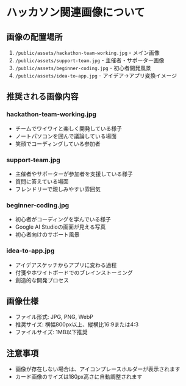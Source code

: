# ハッカソン関連画像について

## 画像の配置場所
1. `/public/assets/hackathon-team-working.jpg` - メイン画像
2. `/public/assets/support-team.jpg` - 主催者・サポーター画像
3. `/public/assets/beginner-coding.jpg` - 初心者開発風景
4. `/public/assets/idea-to-app.jpg` - アイデア→アプリ変換イメージ

## 推奨される画像内容

### hackathon-team-working.jpg
- チームでワイワイと楽しく開発している様子
- ノートパソコンを囲んで議論している場面
- 笑顔でコーディングしている参加者

### support-team.jpg
- 主催者やサポーターが参加者を支援している様子
- 質問に答えている場面
- フレンドリーで親しみやすい雰囲気

### beginner-coding.jpg
- 初心者がコーディングを学んでいる様子
- Google AI Studioの画面が見える写真
- 初心者向けのサポート風景

### idea-to-app.jpg
- アイデアスケッチからアプリに変わる過程
- 付箋やホワイトボードでのブレインストーミング
- 創造的な開発プロセス

## 画像仕様
- ファイル形式: JPG, PNG, WebP
- 推奨サイズ: 横幅800px以上、縦横比16:9または4:3
- ファイルサイズ: 1MB以下推奨

## 注意事項
- 画像が存在しない場合は、アイコンプレースホルダーが表示されます
- カード画像のサイズは180px高さに自動調整されます
